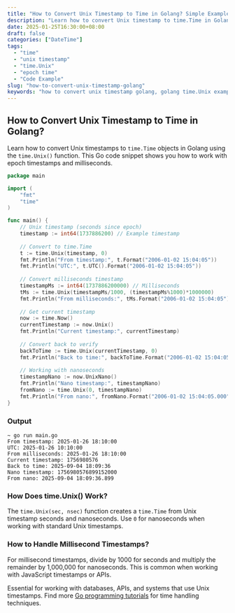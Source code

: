 ```yaml
---
title: "How to Convert Unix Timestamp to Time in Golang? Simple Example"
description: "Learn how to convert Unix timestamp to time.Time in Golang using time.Unix(). Simple Go code example for working with epoch timestamps and milliseconds."
date: 2025-01-25T16:30:00+08:00
draft: false
categories: ["DateTime"]
tags:
  - "time"
  - "unix timestamp"
  - "time.Unix"
  - "epoch time"
  - "Code Example"
slug: "how-to-convert-unix-timestamp-golang"
keywords: "how to convert unix timestamp golang, golang time.Unix example, go epoch time to date, what is unix timestamp in golang, golang timestamp to time conversion, convert milliseconds to time go"
---
```


## How to Convert Unix Timestamp to Time in Golang?

Learn how to convert Unix timestamps to `time.Time` objects in Golang using the `time.Unix()` function. This Go code snippet shows you how to work with epoch timestamps and milliseconds.

```go
package main

import (
    "fmt"
    "time"
)

func main() {
    // Unix timestamp (seconds since epoch)
    timestamp := int64(1737886200) // Example timestamp
    
    // Convert to time.Time
    t := time.Unix(timestamp, 0)
    fmt.Println("From timestamp:", t.Format("2006-01-02 15:04:05"))
    fmt.Println("UTC:", t.UTC().Format("2006-01-02 15:04:05"))
    
    // Convert milliseconds timestamp
    timestampMs := int64(1737886200000) // Milliseconds
    tMs := time.Unix(timestampMs/1000, (timestampMs%1000)*1000000)
    fmt.Println("From milliseconds:", tMs.Format("2006-01-02 15:04:05"))
    
    // Get current timestamp
    now := time.Now()
    currentTimestamp := now.Unix()
    fmt.Println("Current timestamp:", currentTimestamp)
    
    // Convert back to verify
    backToTime := time.Unix(currentTimestamp, 0)
    fmt.Println("Back to time:", backToTime.Format("2006-01-02 15:04:05"))
    
    // Working with nanoseconds
    timestampNano := now.UnixNano()
    fmt.Println("Nano timestamp:", timestampNano)
    fromNano := time.Unix(0, timestampNano)
    fmt.Println("From nano:", fromNano.Format("2006-01-02 15:04:05.000"))
}
```


### Output
```shell
~ go run main.go
From timestamp: 2025-01-26 18:10:00
UTC: 2025-01-26 10:10:00
From milliseconds: 2025-01-26 18:10:00
Current timestamp: 1756980576
Back to time: 2025-09-04 18:09:36
Nano timestamp: 1756980576899152000
From nano: 2025-09-04 18:09:36.899
```

### How Does time.Unix() Work?

The `time.Unix(sec, nsec)` function creates a `time.Time` from Unix timestamp seconds and nanoseconds. Use `0` for nanoseconds when working with standard Unix timestamps.

### How to Handle Millisecond Timestamps?

For millisecond timestamps, divide by 1000 for seconds and multiply the remainder by 1,000,000 for nanoseconds. This is common when working with JavaScript timestamps or APIs.

Essential for working with databases, APIs, and systems that use Unix timestamps. Find more [Go programming tutorials](https://shuttercoach.com/) for time handling techniques.